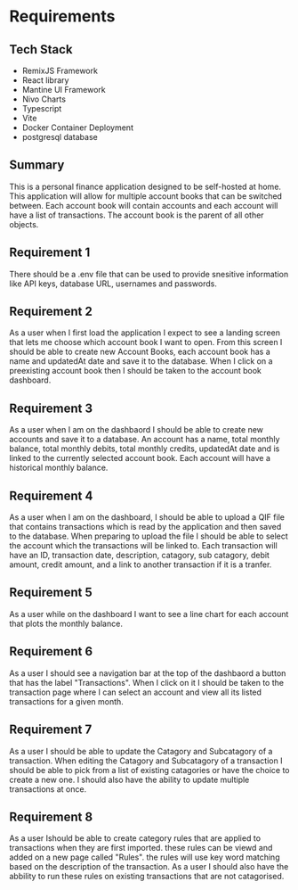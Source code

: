 # Requirements

## Tech Stack

- RemixJS Framework
- React library
- Mantine UI Framework
- Nivo Charts
- Typescript
- Vite
- Docker Container Deployment
- postgresql database

## Summary

This is a personal finance application designed to be self-hosted at home. This application will allow for multiple account books that can be switched between. Each account book will contain accounts and each account will have a list of transactions. The account book is the parent of all other objects.

## Requirement 1

There should be a .env file that can be used to provide snesitive information like API keys, database URL, usernames and passwords.

## Requirement 2

As a user when I first load the application I expect to see a landing screen that lets me choose which account book I want to open.
From this screen I should be able to create new Account Books, each account book has a name and updatedAt date and save it to the database.
When I click on a preexisting account book then I should be taken to the account book dashboard.

## Requirement 3

As a user when I am on the dashbaord I should be able to create new accounts and save it to a database. An account has a name, total monthly balance, total monthly debits, total monthly credits, updatedAt date and is linked to the currently selected account book. Each account will have a historical monthly balance.

## Requirement 4

As a user when I am on the dashboard, I should be able to upload a QIF file that contains transactions which is read by the application and then saved to the database. When preparing to upload the file I should be able to select the account which the transactions will be linked to. Each transaction will have an ID, transaction date, description, catagory, sub catagory, debit amount, credit amount, and a link to another transaction if it is a tranfer.

## Requirement 5

As a user while on the dashboard I want to see a line chart for each account that plots the monthly balance.

## Requirement 6

As a user I should see a navigation bar at the top of the dashbaord a button that has the label "Transactions". When I click on it I should be taken to the transaction page where I can select an account and view all its listed transactions for a given month.

## Requirement 7

As a user I should be able to update the Catagory and Subcatagory of a transaction. When editing the Catagory and Subcatagory of a transaction I should be able to pick from a list of existing catagories or have the choice to create a new one. I should also have the ability to update multiple transactions at once.

## Requirement 8

As a user Ishould be able to create category rules that are applied to transactions when they are first imported. these rules can be viewd and added on a new page called "Rules". the rules will use key word matching based on the description of the transaction. As a user I should also have the abbility to run these rules on existing transactions that are not catagorised.
